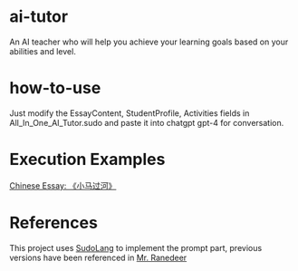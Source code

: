 # ai-tutor
An AI teacher who will help you achieve your learning goals based on your abilities and level.

# how-to-use
Just modify the EssayContent, StudentProfile, Activities fields in All_In_One_AI_Tutor.sudo and paste it into chatgpt gpt-4 for conversation.

# Execution Examples
[Chinese Essay: 《小马过河》](https://chat.openai.com/share/d14eb903-11bf-4f37-b60e-0ce5d935ac3c)

# References
This project uses [SudoLang](https://github.com/paralleldrive/sudolang-llm-support/tree/main) to implement the prompt part, previous versions have been referenced in [Mr. Ranedeer](https://github.com/JushBJJ/Mr.-Ranedeer-AI-Tutor)